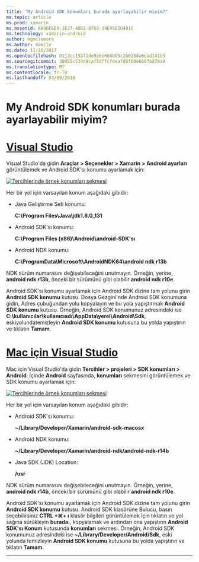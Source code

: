 ```yaml
---
title: "My Android SDK konumları burada ayarlayabilir miyim?"
ms.topic: article
ms.prod: xamarin
ms.assetid: 6A9DE6E9-3E27-4DD2-87D2-34E95E5D401C
ms.technology: xamarin-android
author: mgmclemore
ms.author: mamcle
ms.date: 11/16/2017
ms.openlocfilehash: 0113cc15bf1de5e0e668b05c2b0288a6ead141b5
ms.sourcegitcommit: 30055c534d9caf5dffcfdeafd6f08e666fb870a8
ms.translationtype: MT
ms.contentlocale: tr-TR
ms.lasthandoff: 03/09/2018
---
```

# <a name="where-can-i-set-my-android-sdk-locations"></a>My Android SDK konumları burada ayarlayabilir miyim?

# <a name="visual-studiotabvswin"></a>[Visual Studio](#tab/vswin)

Visual Studio'da gidin **Araçlar > Seçenekler > Xamarin > Android ayarları** görüntülemek ve Android SDK'sı konumu ayarlamak için:

[![Tercihlerinde örnek konumları sekmesi](android-sdk-location-images/win/01-locations-sml.png)](android-sdk-location-images/win/01-locations.png#lightbox)

Her bir yol için varsayılan konum aşağıdaki gibidir:

- Java Geliştirme Seti konumu: 

    **C:\\Program Files\\Java\\jdk1.8.0_131**

- Android SDK'sı konumu: 

    **C:\\Program Files (x86)\\Android\\android-SDK'sı**

- Android NDK konumu: 

    **C:\\ProgramData\\Microsoft\\AndroidNDK64\\android ndk r13b**

NDK sürüm numarasını değişebileceğini unutmayın. Örneğin, yerine, **android ndk r13b**, önceki bir sürümünü gibi olabilir **android ndk r10e**.

Android SDK'sı konumu ayarlamak için Android SDK dizine tam yolunu girin **Android SDK konumu** kutusu. Dosya Gezgini'nde Android SDK konumuna gidin, Adres çubuğundan yolu kopyalayın ve bu yola yapıştırmak **Android SDK konumu** kutusu.
Örneğin, Android SDK konumunuz adresindeki ise **C:\\kullanıcılar\\kullanıcıadı\\AppData\\yerel\\Android\\Sdk**, eskiyolundatemizleyin **Android SDK konumu** kutusuna bu yolda yapıştırın ve tıklatın **Tamam**.

# <a name="visual-studio-for-mactabvsmac"></a>[Mac için Visual Studio](#tab/vsmac)

Mac için Visual Studio'da gidin **Tercihler > projeleri > SDK konumları > Android**. İçinde **Android** sayfasında, **konumları** sekmesini görüntülemek ve SDK konumu ayarlamak için:

[![Tercihlerinde örnek konumları sekmesi](android-sdk-location-images/mac/01-locations-sml.png)](android-sdk-location-images/mac/01-locations.png#lightbox)

Her bir yol için varsayılan konum aşağıdaki gibidir:

- Android SDK'sı konumu: 

    **~/Library/Developer/Xamarin/android-sdk-macosx**

- Android NDK konumu: 

    **~/Library/Developer/Xamarin/android-ndk/android-ndk-r14b**

- Java SDK (JDK) Location: 

    **/usr**

NDK sürüm numarasını değişebileceğini unutmayın. Örneğin, yerine, **android ndk r14b**, önceki bir sürümünü gibi olabilir **android ndk r10e**.

Android SDK'sı konumu ayarlamak için Android SDK dizine tam yolunu girin **Android SDK konumu** kutusu. Android SDK klasörüne Bulucu, basın seçebilirsiniz **CTRL +&#8984;+ ı** klasör bilgileri görüntülemek için tıklatın ve yol sağına sürükleyin **burada:**, kopyalamak ve ardından ona yapıştırın **Android SDK'sı Konum** kutusunda **konumları** sekmesi. Örneğin, Android SDK konumunuz adresindeki ise **~/Library/Developer/Android/Sdk**, eski yolunda temizleyin **Android SDK konumu** kutusuna bu yolda yapıştırın ve tıklatın **Tamam**.

-----
